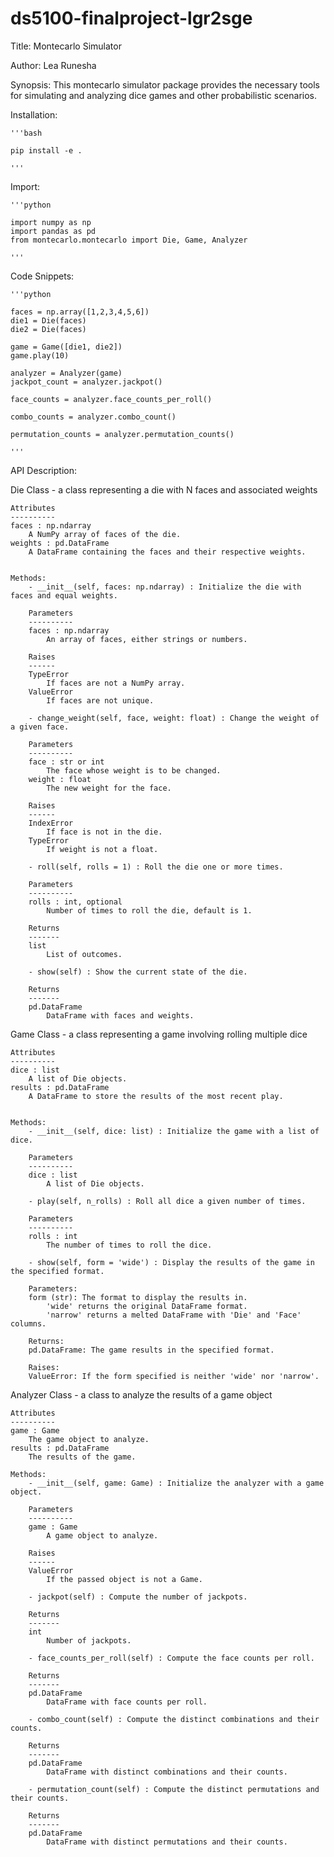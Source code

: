 # ds5100-finalproject-lgr2sge


Title: Montecarlo Simulator 

Author: Lea Runesha


Synopsis: This montecarlo simulator package provides the necessary tools for simulating and analyzing dice games and other probabilistic scenarios. 


Installation: 

	'''bash

	pip install -e . 

	'''


Import: 

	'''python 

	import numpy as np
	import pandas as pd
	from montecarlo.montecarlo import Die, Game, Analyzer

	'''


Code Snippets: 

	'''python

	faces = np.array([1,2,3,4,5,6])
	die1 = Die(faces)
	die2 = Die(faces)

	game = Game([die1, die2])
	game.play(10)

	analyzer = Analyzer(game)
	jackpot_count = analyzer.jackpot()

	face_counts = analyzer.face_counts_per_roll()

	combo_counts = analyzer.combo_count()

 	permutation_counts = analyzer.permutation_counts()
 
	'''



API Description: 

Die Class - a class representing a die with N faces and associated weights 
	
 	Attributes
    ----------
    faces : np.ndarray
        A NumPy array of faces of the die.
    weights : pd.DataFrame
        A DataFrame containing the faces and their respective weights.


	Methods:
		- __init__(self, faces: np.ndarray) : Initialize the die with faces and equal weights.

        Parameters
        ----------
        faces : np.ndarray
            An array of faces, either strings or numbers.

        Raises
        ------
        TypeError
            If faces are not a NumPy array.
        ValueError
            If faces are not unique.

		- change_weight(self, face, weight: float) : Change the weight of a given face.

        Parameters
        ----------
        face : str or int
            The face whose weight is to be changed.
        weight : float
            The new weight for the face.

        Raises
        ------
        IndexError
            If face is not in the die.
        TypeError
            If weight is not a float.

		- roll(self, rolls = 1) : Roll the die one or more times.

        Parameters
        ----------
        rolls : int, optional
            Number of times to roll the die, default is 1.

        Returns
        -------
        list
            List of outcomes.

		- show(self) : Show the current state of the die.

        Returns
        -------
        pd.DataFrame
            DataFrame with faces and weights.





Game Class - a class representing a game involving rolling multiple dice
	
 	Attributes
    ----------
    dice : list
        A list of Die objects.
    results : pd.DataFrame
        A DataFrame to store the results of the most recent play.


	Methods: 
		- __init__(self, dice: list) : Initialize the game with a list of dice.

        Parameters
        ----------
        dice : list
            A list of Die objects.

		- play(self, n_rolls) : Roll all dice a given number of times.

        Parameters
        ----------
        rolls : int
            The number of times to roll the dice.

		- show(self, form = 'wide') : Display the results of the game in the specified format.
        
        Parameters:
        form (str): The format to display the results in. 
            'wide' returns the original DataFrame format.
            'narrow' returns a melted DataFrame with 'Die' and 'Face' columns.
            
        Returns:
        pd.DataFrame: The game results in the specified format.
        
        Raises:
        ValueError: If the form specified is neither 'wide' nor 'narrow'.



Analyzer Class - a class to analyze the results of a game object 
	
 	Attributes
    ----------
    game : Game
        The game object to analyze.
    results : pd.DataFrame
        The results of the game.

	Methods: 
		- __init__(self, game: Game) : Initialize the analyzer with a game object.

        Parameters
        ----------
        game : Game
            A game object to analyze.

        Raises
        ------
        ValueError
            If the passed object is not a Game.

		- jackpot(self) : Compute the number of jackpots.

        Returns
        -------
        int
            Number of jackpots.

		- face_counts_per_roll(self) : Compute the face counts per roll.

        Returns
        -------
        pd.DataFrame
            DataFrame with face counts per roll.

		- combo_count(self) : Compute the distinct combinations and their counts.

        Returns
        -------
        pd.DataFrame
            DataFrame with distinct combinations and their counts.

		- permutation_count(self) : Compute the distinct permutations and their counts.

        Returns
        -------
        pd.DataFrame
            DataFrame with distinct permutations and their counts. 









